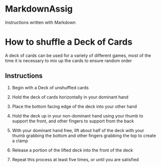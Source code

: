 # MarkdownAssig
Instructions written with Markdown
# How to shuffle a Deck of Cards
A deck of cards can be used for a variety of different games, most of the time it is necessary to mix up the cards to ensure random order
## Instructions
1. Begin with a Deck of unshuffled cards
  
2. Hold the deck of cards horizontally in your dominant hand
  
3. Place the bottom facing edge of the deck into your other hand
  
4. Hold the deck up in your non-dominant hand using your thumb to support the front, and other fingers to support from the back
  
5. With your dominant hand free, lift about half of the deck with your thumb grabbing the bottom and other fingers grabbing the top to create a clamp
  
6. Release a portion of the lifted deck into the front of the deck
  
7. Repeat this process at least five times, or until you are satisfied
  
